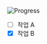 <!--progress-badge-start-->
![Progress](https://img.shields.io/badge/Progress-50%25-yellow)
<!--progress-badge-end-->


- [ ] 작업 A
- [x] 작업 B
